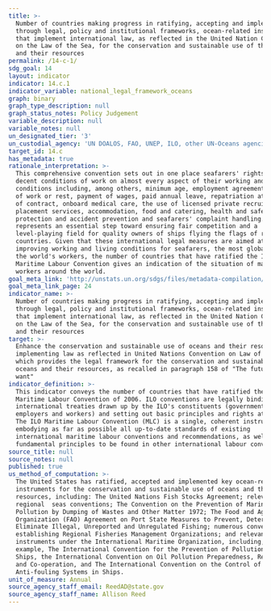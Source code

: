```yaml
---
title: >-
  Number of countries making progress in ratifying, accepting and implementing
  through legal, policy and institutional frameworks, ocean-related instruments
  that implement international law, as reflected in the United Nation Convention
  on the Law of the Sea, for the conservation and sustainable use of the oceans
  and their resources
permalink: /14-c-1/
sdg_goal: 14
layout: indicator
indicator: 14.c.1
indicator_variable: national_legal_framework_oceans
graph: binary
graph_type_description: null
graph_status_notes: Policy Judgement
variable_description: null
variable_notes: null
un_designated_tier: '3'
un_custodial_agency: 'UN DOALOS, FAO, UNEP, ILO, other UN-Oceans agencies'
target_id: 14.c
has_metadata: true
rationale_interpretation: >-
  This comprehensive convention sets out in one place seafarers' rights to
  decent conditions of work on almost every aspect of their working and living
  conditions including, among others, minimum age, employment agreements, hours
  of work or rest, payment of wages, paid annual leave, repatriation at the end
  of contract, onboard medical care, the use of licensed private recruitment and
  placement services, accommodation, food and catering, health and safety
  protection and accident prevention and seafarers' complaint handling. It
  represents an essential step toward ensuring fair competition and a
  level-playing field for quality owners of ships flying the flags of ratifying
  countries. Given that these international legal measures are aimed at
  improving working and living conditions for seafarers, the most globalized of
  the world's workers, the number of countries that have ratified the ILO
  Maritime Labour Convention gives an indication of the situation of maritime
  workers around the world.
goal_meta_link: 'http://unstats.un.org/sdgs/files/metadata-compilation/Metadata-Goal-14.pdf'
goal_meta_link_page: 24
indicator_name: >-
  Number of countries making progress in ratifying, accepting and implementing
  through legal, policy and institutional frameworks, ocean-related instruments
  that implement international law, as reflected in the United Nation Convention
  on the Law of the Sea, for the conservation and sustainable use of the oceans
  and their resources
target: >-
  Enhance the conservation and sustainable use of oceans and their resources by
  implementing law as reflected in United Nations Convention on Law of the Sea,
  which provides the legal framework for the conservation and sustainable use of
  oceans and their resources, as recalled in paragraph 158 of "The future we
  want"
indicator_definition: >-
  This indicator conveys the number of countries that have ratified the ILO
  Maritime Labour Convention of 2006. ILO conventions are legally binding
  international treaties drawn up by the ILO's constituents (governments,
  employers and workers) and setting out basic principles and rights at work.
  The ILO Maritime Labour Convention (MLC) is a single, coherent instrument
  embodying as far as possible all up-to-date standards of existing
  international maritime labour conventions and recommendations, as well as the
  fundamental principles to be found in other international labour conventions.
source_title: null
source_notes: null
published: true
us_method_of_computation: >-
  The United States has ratified, accepted and implemented key ocean-related
  instruments for the conservation and sustainable use of oceans and their
  resources, including: The United Nations Fish Stocks Agreement; relevant
  regional  seas conventions; The Convention on the Prevention of Marine
  Pollution by Dumping of Wastes and Other Matter 1972; The Food and Agriculture
  Organization (FAO) Agreement on Port State Measures to Prevent, Deter and
  Eliminate Illegal, Unreported and Unregulated Fishing; numerous conventions
  establishing Regional Fisheries Management Organizations; and relevant
  instruments under the International Maritime Organization, including, for
  example, The International Convention for the Prevention of Pollution from
  Ships, the International Convention on Oil Pollution Preparedness, Response
  and Co-operation, and The International Convention on the Control of Harmful
  Anti-fouling Systems in Ships.
unit_of_measure: Annual
source_agency_staff_email: ReedAD@state.gov
source_agency_staff_name: Allison Reed
---
```

